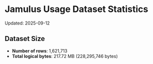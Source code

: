 # Jamulus Usage Dataset Statistics

Updated: 2025-09-12

## Dataset Size
- **Number of rows**: 1,621,713
- **Total logical bytes**: 217.72 MB (228,295,746 bytes)
